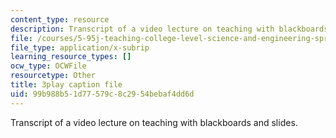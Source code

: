 ```yaml
---
content_type: resource
description: Transcript of a video lecture on teaching with blackboards and slides.
file: /courses/5-95j-teaching-college-level-science-and-engineering-spring-2009/99b988b51d77579c8c2954bebaf4dd6d_QcRteDU9Eco.vtt
file_type: application/x-subrip
learning_resource_types: []
ocw_type: OCWFile
resourcetype: Other
title: 3play caption file
uid: 99b988b5-1d77-579c-8c29-54bebaf4dd6d
---
```

Transcript of a video lecture on teaching with blackboards and slides.


